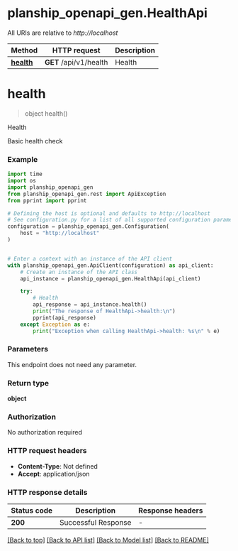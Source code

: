 # planship_openapi_gen.HealthApi

All URIs are relative to *http://localhost*

Method | HTTP request | Description
------------- | ------------- | -------------
[**health**](HealthApi.md#health) | **GET** /api/v1/health | Health


# **health**
> object health()

Health

Basic health check

### Example

```python
import time
import os
import planship_openapi_gen
from planship_openapi_gen.rest import ApiException
from pprint import pprint

# Defining the host is optional and defaults to http://localhost
# See configuration.py for a list of all supported configuration parameters.
configuration = planship_openapi_gen.Configuration(
    host = "http://localhost"
)


# Enter a context with an instance of the API client
with planship_openapi_gen.ApiClient(configuration) as api_client:
    # Create an instance of the API class
    api_instance = planship_openapi_gen.HealthApi(api_client)

    try:
        # Health
        api_response = api_instance.health()
        print("The response of HealthApi->health:\n")
        pprint(api_response)
    except Exception as e:
        print("Exception when calling HealthApi->health: %s\n" % e)
```



### Parameters
This endpoint does not need any parameter.

### Return type

**object**

### Authorization

No authorization required

### HTTP request headers

 - **Content-Type**: Not defined
 - **Accept**: application/json

### HTTP response details
| Status code | Description | Response headers |
|-------------|-------------|------------------|
**200** | Successful Response |  -  |

[[Back to top]](#) [[Back to API list]](../README.md#documentation-for-api-endpoints) [[Back to Model list]](../README.md#documentation-for-models) [[Back to README]](../README.md)

